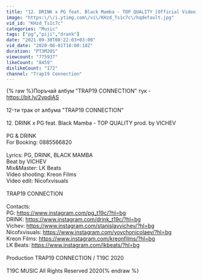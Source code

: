 ```yaml
---
title: "12. DRINK x PG feat. Black Mamba - TOP QUALITY [Official Video] prod. by VICHEV"
image: "https:\/\/i.ytimg.com\/vi\/KHzd_Ts1c7c\/hqdefault.jpg"
vid_id: "KHzd_Ts1c7c"
categories: "Music"
tags: ["pg","piji","drank"]
date: "2021-09-30T08:22:03+03:00"
vid_date: "2020-06-01T18:08:18Z"
duration: "PT3M20S"
viewcount: "775937"
likeCount: "8459"
dislikeCount: "172"
channel: "Trap19 Connection"
---
```

{% raw %}Поръчай албум  &quot;TRAP19 CONNECTION&quot; тук - <a rel="nofollow" target="blank" href="https://bit.ly/2ypdiAS">https://bit.ly/2ypdiAS</a><br /><br />12-ти трак от албума &quot;TRAP19 CONNECTION&quot;<br /><br />12. DRINK x PG feat. Black Mamba - TOP QUALITY prod. by VICHEV<br /><br />PG &amp; DRINK<br />For Booking: 0885566820<br /><br />Lyrics: PG, DRINK, BLACK MAMBA<br />Beat by VICHEV<br />Mix&amp;Master: LK Beats<br />Video shooting: Kreon Films<br />Video edit: Nicofxvisuals<br /><br />TRAP19 CONNECTION<br /><br />Contacts:<br />PG: <a rel="nofollow" target="blank" href="https://www.instagram.com/pg_t19c/?hl=bg">https://www.instagram.com/pg_t19c/?hl=bg</a><br />DRINK: <a rel="nofollow" target="blank" href="https://www.instagram.com/drink_t19c/?hl=bg">https://www.instagram.com/drink_t19c/?hl=bg</a><br />Vichev: <a rel="nofollow" target="blank" href="https://www.instagram.com/stanislavvichev/?hl=bg">https://www.instagram.com/stanislavvichev/?hl=bg</a><br />Nicofxvisuals: <a rel="nofollow" target="blank" href="https://www.instagram.com/yovchonicolaev/?hl=bg">https://www.instagram.com/yovchonicolaev/?hl=bg</a><br />Kreon Films: <a rel="nofollow" target="blank" href="https://www.instagram.com/kreonfilms/?hl=bg">https://www.instagram.com/kreonfilms/?hl=bg</a><br />LK Beats: <a rel="nofollow" target="blank" href="https://www.instagram.com/lkbeats/?hl=bg">https://www.instagram.com/lkbeats/?hl=bg</a><br /><br />Production TRAP19 CONNECTION / T19C 2020<br /><br />T19C MUSIC All Rights Reserved 2020{% endraw %}
